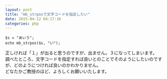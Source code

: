 ```yaml
---
layout: post
title: "mb_strposで文字コードを指定したい"
date: 2015-04-12 04:17:16
categories: php
---
```

<pre><code>$s = "あいう";
echo mb_strpos($s, "い");
</code></pre>

<p>正しければ「１」が出ると思うのですが、出ません。３になってしまいます。<br>
調べたところ、文字コードを指定すれば良いとのことでそのようにしたいのですが、どのようにつければ良いのかわかりません。<br>
どなたかご教授のほど、よろしくお願いいたします。</p>
